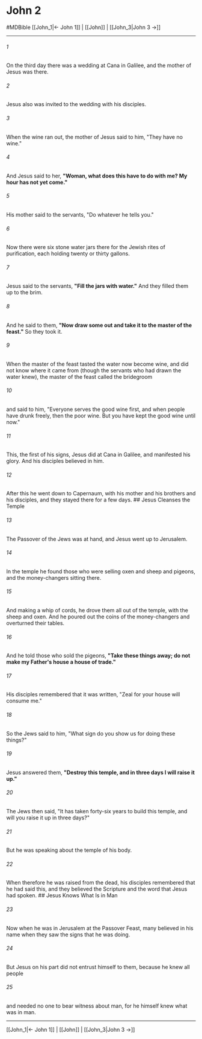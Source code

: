 # John 2
#MDBible
[[John_1|← John 1]] | [[John]] | [[John_3|John 3 →]]

***

###### 1 
On the third day there was a wedding at Cana in Galilee, and the mother of Jesus was there. 

###### 2 
Jesus also was invited to the wedding with his disciples. 

###### 3 
When the wine ran out, the mother of Jesus said to him, "They have no wine." 

###### 4 
And Jesus said to her, **"Woman, what does this have to do with me? My hour has not yet come."** 

###### 5 
His mother said to the servants, "Do whatever he tells you." 

###### 6 
Now there were six stone water jars there for the Jewish rites of purification, each holding twenty or thirty gallons. 

###### 7 
Jesus said to the servants, **"Fill the jars with water."** And they filled them up to the brim. 

###### 8 
And he said to them, **"Now draw some out and take it to the master of the feast."** So they took it. 

###### 9 
When the master of the feast tasted the water now become wine, and did not know where it came from (though the servants who had drawn the water knew), the master of the feast called the bridegroom 

###### 10 
and said to him, "Everyone serves the good wine first, and when people have drunk freely, then the poor wine. But you have kept the good wine until now." 

###### 11 
This, the first of his signs, Jesus did at Cana in Galilee, and manifested his glory. And his disciples believed in him. 

###### 12 
After this he went down to Capernaum, with his mother and his brothers and his disciples, and they stayed there for a few days. ## Jesus Cleanses the Temple 

###### 13 
The Passover of the Jews was at hand, and Jesus went up to Jerusalem. 

###### 14 
In the temple he found those who were selling oxen and sheep and pigeons, and the money-changers sitting there. 

###### 15 
And making a whip of cords, he drove them all out of the temple, with the sheep and oxen. And he poured out the coins of the money-changers and overturned their tables. 

###### 16 
And he told those who sold the pigeons, **"Take these things away; do not make my Father's house a house of trade."** 

###### 17 
His disciples remembered that it was written, "Zeal for your house will consume me." 

###### 18 
So the Jews said to him, "What sign do you show us for doing these things?" 

###### 19 
Jesus answered them, **"Destroy this temple, and in three days I will raise it up."** 

###### 20 
The Jews then said, "It has taken forty-six years to build this temple, and will you raise it up in three days?" 

###### 21 
But he was speaking about the temple of his body. 

###### 22 
When therefore he was raised from the dead, his disciples remembered that he had said this, and they believed the Scripture and the word that Jesus had spoken. ## Jesus Knows What Is in Man 

###### 23 
Now when he was in Jerusalem at the Passover Feast, many believed in his name when they saw the signs that he was doing. 

###### 24 
But Jesus on his part did not entrust himself to them, because he knew all people 

###### 25 
and needed no one to bear witness about man, for he himself knew what was in man. 

***

[[John_1|← John 1]] | [[John]] | [[John_3|John 3 →]]
